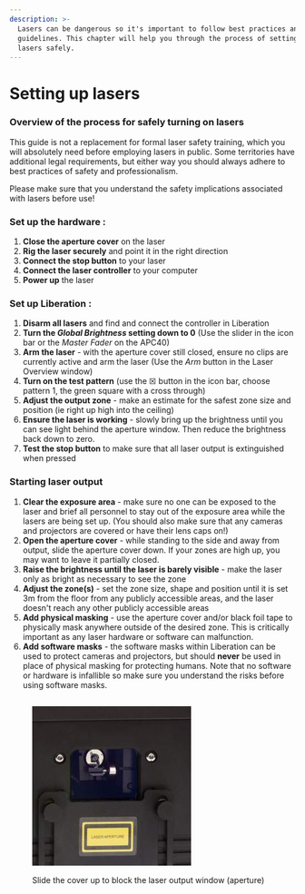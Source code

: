```yaml
---
description: >-
  Lasers can be dangerous so it's important to follow best practices and safety
  guidelines. This chapter will help you through the process of setting up
  lasers safely.
---
```


# Setting up lasers

### Overview of the process for safely turning on lasers

This guide is not a replacement for formal laser safety training, which you will absolutely need before employing lasers in public. Some territories have additional legal requirements, but either way you should always adhere to best practices of safety and professionalism.&#x20;

Please make sure that you understand the safety implications associated with lasers before use!&#x20;

### Set up the hardware :&#x20;

1. **Close the aperture cover** on the laser&#x20;
2. **Rig the laser securely** and point it in the right direction
3. **Connect the stop button** to your laser
4. **Connect the laser controller** to your computer
5. **Power up** the laser

### Set up Liberation :

1. **Disarm all lasers** and find and connect the controller in Liberation
2. **Turn the **_**Global Brightness**_** setting down to 0** (Use the slider in the icon bar or the _Master Fader_ on the APC40)
3. **Arm the laser** - with the aperture cover still closed, ensure no clips are currently active and arm the laser  (Use the _Arm_ button in the Laser Overview window)
4. **Turn on the test pattern** (use the ☒ button in the icon bar, choose pattern 1, the green square with a cross through)
5. **Adjust the output zone** - make an estimate for the safest zone size and position (ie right up high into the ceiling)
6. **Ensure the laser is working** - slowly bring up the brightness until you can see light behind the aperture window. Then reduce the brightness back down to zero.&#x20;
7. **Test the stop button** to make sure that all laser output is extinguished when pressed

### Starting laser output

1. **Clear the exposure area** - make sure no one can be exposed to the laser and brief all personnel to stay out of the exposure area while the lasers are being set up. (You should also make sure that any cameras and projectors are covered or have their lens caps on!)
2. **Open the aperture cover** - while standing to the side and away from output, slide the aperture cover down. If your zones are high up, you may want to leave it partially closed.&#x20;
3. **Raise the brightness until the laser is barely visible** - make the laser only as bright as necessary to see the zone
4. **Adjust the zone(s)** - set the zone size, shape and position until it is set 3m from the floor from any publicly accessible areas, and the laser doesn't reach any other publicly accessible areas
5. **Add physical masking** - use the aperture cover and/or black foil tape to physically mask anywhere outside of the desired zone. This is critically important as any laser hardware or software can malfunction.&#x20;
6. **Add software masks** - the software masks within Liberation can be used to protect cameras and projectors, but should **never** be used in place of physical masking for protecting humans. Note that no software or hardware is infallible so make sure you understand the risks before using software masks.&#x20;



##

<figure><img src="../.gitbook/assets/laser-aperture.jpg" alt=""><figcaption><p>Slide the cover up to block the laser output window (aperture)</p></figcaption></figure>



###
